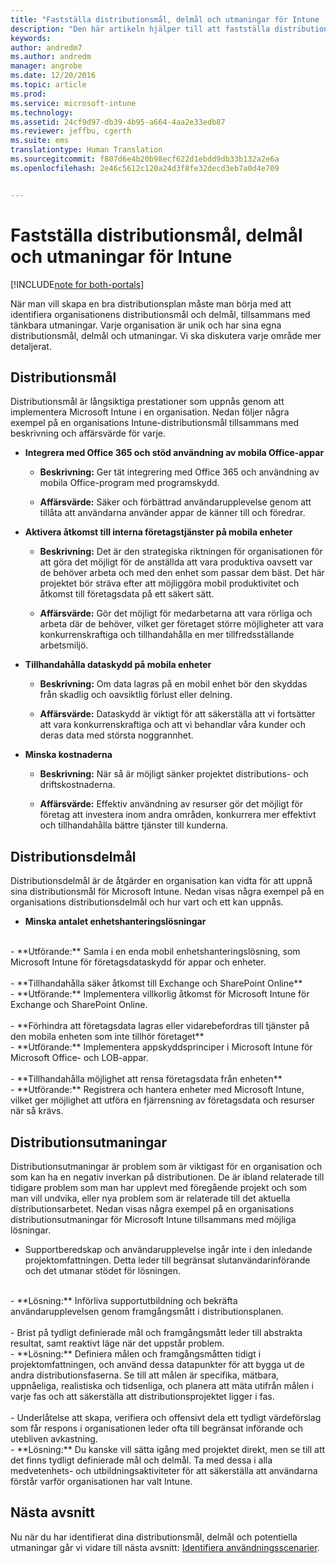 ```yaml
---
title: "Fastställa distributionsmål, delmål och utmaningar för Intune | Microsoft Docs"
description: "Den här artikeln hjälper till att fastställa distributionsmål, delmål och utmaningar för en Microsoft Intune-implementering endast i molnet."
keywords: 
author: andredm7
ms.author: andredm
manager: angrobe
ms.date: 12/20/2016
ms.topic: article
ms.prod: 
ms.service: microsoft-intune
ms.technology: 
ms.assetid: 24cf9d97-db39-4b95-a664-4aa2e33edb87
ms.reviewer: jeffbu, cgerth
ms.suite: ems
translationtype: Human Translation
ms.sourcegitcommit: f807d6e4b20b98ecf622d1ebdd9db33b132a2e6a
ms.openlocfilehash: 2e46c5612c120a24d3f8fe32decd3eb7a0d4e709


---
```


# <a name="determine-intune-deployment-goals-objectives-and-challenges"></a>Fastställa distributionsmål, delmål och utmaningar för Intune

[!INCLUDE[note for both-portals](../includes/note-for-both-portals.md)]

När man vill skapa en bra distributionsplan måste man börja med att identifiera organisationens distributionsmål och delmål, tillsammans med tänkbara utmaningar. Varje organisation är unik och har sina egna distributionsmål, delmål och utmaningar. Vi ska diskutera varje område mer detaljerat.

## <a name="deployment-goals"></a>Distributionsmål

Distributionsmål är långsiktiga prestationer som uppnås genom att implementera Microsoft Intune i en organisation. Nedan följer några exempel på en organisations Intune-distributionsmål tillsammans med beskrivning och affärsvärde för varje.

-   **Integrera med Office 365 och stöd användning av mobila Office-appar**

    -   **Beskrivning:** Ger tät integrering med Office 365 och användning av mobila Office-program med programskydd.

    -   **Affärsvärde:** Säker och förbättrad användarupplevelse genom att tillåta att användarna använder appar de känner till och föredrar.

-   **Aktivera åtkomst till interna företagstjänster på mobila enheter**

    -   **Beskrivning:** Det är den strategiska riktningen för organisationen för att göra det möjligt för de anställda att vara produktiva oavsett var de behöver arbeta och med den enhet som passar dem bäst. Det här projektet bör sträva efter att möjliggöra mobil produktivitet och åtkomst till företagsdata på ett säkert sätt.

    -   **Affärsvärde:** Gör det möjligt för medarbetarna att vara rörliga och arbeta där de behöver, vilket ger företaget större möjligheter att vara konkurrenskraftiga och tillhandahålla en mer tillfredsställande arbetsmiljö.

-   **Tillhandahålla dataskydd på mobila enheter**

    -   **Beskrivning:** Om data lagras på en mobil enhet bör den skyddas från skadlig och oavsiktlig förlust eller delning.

    -   **Affärsvärde:** Dataskydd är viktigt för att säkerställa att vi fortsätter att vara konkurrenskraftiga och att vi behandlar våra kunder och deras data med största noggrannhet.

-   **Minska kostnaderna**

    -   **Beskrivning:** När så är möjligt sänker projektet distributions- och driftskostnaderna.

    -    **Affärsvärde:** Effektiv användning av resurser gör det möjligt för företag att investera inom andra områden, konkurrera mer effektivt och tillhandahålla bättre tjänster till kunderna.

## <a name="deployment-objectives"></a>Distributionsdelmål

Distributionsdelmål är de åtgärder en organisation kan vidta för att uppnå sina distributionsmål för Microsoft Intune. Nedan visas några exempel på en organisations distributionsdelmål och hur vart och ett kan uppnås.

-   **Minska antalet enhetshanteringslösningar**
<br>
    -   **Utförande:** Samla i en enda mobil enhetshanteringslösning, som Microsoft Intune för företagsdataskydd för appar och enheter.
<br></br>
-   **Tillhandahålla säker åtkomst till Exchange och SharePoint Online**
<br>
    -   **Utförande:** Implementera villkorlig åtkomst för Microsoft Intune för Exchange och SharePoint Online.
<br></br>
-   **Förhindra att företagsdata lagras eller vidarebefordras till tjänster på den mobila enheten som inte tillhör företaget**
<br>
    -   **Utförande:** Implementera appskyddsprinciper i Microsoft Intune för Microsoft Office- och LOB-appar.
<br></br>
-   **Tillhandahålla möjlighet att rensa företagsdata från enheten**
<br>
    -   **Utförande:** Registrera och hantera enheter med Microsoft Intune, vilket ger möjlighet att utföra en fjärrensning av företagsdata och resurser när så krävs.

## <a name="deployment-challenges"></a>Distributionsutmaningar

Distributionsutmaningar är problem som är viktigast för en organisation och som kan ha en negativ inverkan på distributionen. De är ibland relaterade till tidigare problem som man har upplevt med föregående projekt och som man vill undvika, eller nya problem som är relaterade till det aktuella distributionsarbetet. Nedan visas några exempel på en organisations distributionsutmaningar för Microsoft Intune tillsammans med möjliga lösningar.

-   Supportberedskap och användarupplevelse ingår inte i den inledande projektomfattningen.  Detta leder till begränsat slutanvändarinförande och det utmanar stödet för lösningen.
<br>
    -   **Lösning:** Införliva supportutbildning och bekräfta användarupplevelsen genom framgångsmått i distributionsplanen.
<br></br>
-   Brist på tydligt definierade mål och framgångsmått leder till abstrakta resultat, samt reaktivt läge när det uppstår problem.
<br>
    -   **Lösning:** Definiera målen och framgångsmåtten tidigt i projektomfattningen, och använd dessa datapunkter för att bygga ut de andra distributionsfaserna. Se till att målen är specifika, mätbara, uppnåeliga, realistiska och tidsenliga, och planera att mäta utifrån målen i varje fas och att säkerställa att distributionsprojektet ligger i fas.
<br></br>
-   Underlåtelse att skapa, verifiera och offensivt dela ett tydligt värdeförslag som får respons i organisationen leder ofta till begränsat införande och utebliven avkastning.
<br>
    -   **Lösning:** Du kanske vill sätta igång med projektet direkt, men se till att det finns tydligt definierade mål och delmål. Ta med dessa i alla medvetenhets- och utbildningsaktiviteter för att säkerställa att användarna förstår varför organisationen har valt Intune.

## <a name="next-section"></a>Nästa avsnitt

Nu när du har identifierat dina distributionsmål, delmål och potentiella utmaningar går vi vidare till nästa avsnitt: [Identifiera användningsscenarier](section-2-identify-use-case-scenarios.md).



<!--HONumber=Dec16_HO5-->


